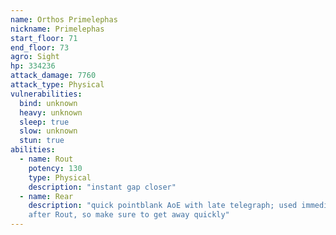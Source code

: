 ```yaml
---
name: Orthos Primelephas
nickname: Primelephas
start_floor: 71
end_floor: 73
agro: Sight
hp: 334236
attack_damage: 7760
attack_type: Physical
vulnerabilities:
  bind: unknown
  heavy: unknown
  sleep: true
  slow: unknown
  stun: true
abilities:
  - name: Rout
    potency: 130
    type: Physical
    description: "instant gap closer"
  - name: Rear
    description: "quick pointblank AoE with late telegraph; used immediately
    after Rout, so make sure to get away quickly"
---
```

